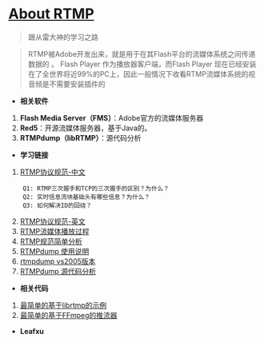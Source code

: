 #  <b>[About RTMP](https://blog.csdn.net/leixiaohua1020/article/details/15814587) </b> #

>  跟从雷大神的学习之路


>RTMP被Adobe开发出来，就是用于在其Flash平台的流媒体系统之间传递数据的 。 Flash Player 作为播放器客户端，而Flash Player 现在已经安装在了全世界将近99%的PC上，因此一般情况下收看RTMP流媒体系统的视音频是不需要安装插件的

  - <b>相关软件</b>
  1. <b>Flash Media Server（FMS）</b>：Adobe官方的流媒体服务器
  2. <b>Red5</b>：开源流媒体服务器，基于Java的。
  3. <b>RTMPdump（libRTMP）</b>：源代码分析

 - <b>学习链接</b>
1. [RTMP协议规范-中文](http://download.csdn.net/detail/leixiaohua1020/6563059)
  ```
  	  Q1: RTMP三次握手和TCP的三次握手的区别？为什么？
  	  Q2: 实时信息流块基础头有哪些信息？为什么？
  	  Q3: 如何解决ID的回绕？
  ```
2. [RTMP协议规范-英文](http://www.adobe.com/cn/devnet/rtmp.html/6563059)
3. [RTMP流媒体播放过程 ](https://blog.csdn.net/leixiaohua1020/article/details/11704355)
4. [RTMP规范简单分析](https://blog.csdn.net/leixiaohua1020/article/details/11694129)
5. [RTMPdump 使用说明](https://blog.csdn.net/leixiaohua1020/article/details/14229047)
6. [rtmpdump vs2005版本](https://download.csdn.net/download/leixiaohua1020/6563163)
7. [RTMPdump 源代码分析](https://blog.csdn.net/leixiaohua1020/article/details/12952977)

 - <b>相关代码</b>
 1.  [最简单的基于librtmp的示例](https://blog.csdn.net/leixiaohua1020/article/details/42104893)
2. [最简单的基于FFmpeg的推流器](https://blog.csdn.net/leixiaohua1020/article/details/39803457)

- <b>Leafxu</b>
